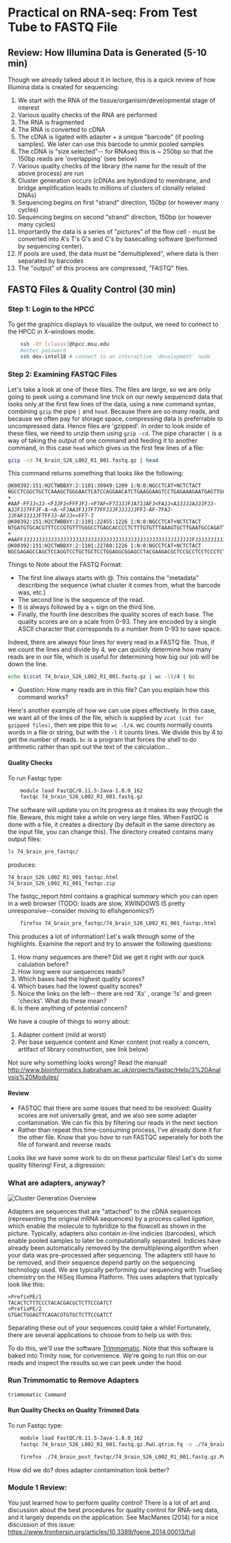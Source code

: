 # Practical on RNA-seq: From Test Tube to FASTQ File

## Review: How Illumina Data is Generated (5-10 min)

Though we already talked about it in lecture, this is a quick review of how Illumina data is created for sequencing:

1.	We start with the RNA of the tissue/organisim/developmental stage of interest
2.	Various quality checks of the RNA are performed  
3.	The RNA is fragmented  
4.	The RNA is converted to cDNA    
5.	The cDNA is ligated with adapter + a unique "barcode" (if pooling samples).  We later can use this barcode to unmix pooled samples  
6.	The cDNA is "size selected"-- for RNAseq this is ~ 250bp so that the 150bp reads are 'overlapping' (see below)  
7.	Various quality checks of the library (the name for the result of the above process) are run  
8.	Cluster generation occurs (cDNAs are hybridized to membrane, and bridge amplification leads to millions of clusters of clonally related DNAs)  
9.	Sequencing begins on first "strand" direction, 150bp (or however many cycles)  
10.	Sequencing begins on second "strand" direction, 150bp (or however many cycles)  
11.	Importantly the data is a series of "pictures" of the flow cell - must be converted into A's T's G's and C's by basecalling software (performed by sequencing center).  
12.	If pools are used, the data must be "demultiplexed", where data is then separated by barcodes  
13.	The "output" of this process are compressed, "FASTQ" files.


## FASTQ Files & Quality Control (30 min)

### Step 1: Login to the HPCC

To get the graphics displays to visualize the output, we need to connect to the HPCC in X-windows mode.

```bash
	ssh -XY [classx]@hpcc.msu.edu
	#enter password
	ssh dev-intel18 # connect to an interactive 'development' node
```

### Step 2: Examining FASTQC Files
Let's take a look at one of these files.  The files are large, so we are only going to peek using a command line trick on our newly sequenced data that looks only at the first few lines of the data, using a new command syntax, combining `gzip` the pipe `|` and `head`.  Because there are so many reads, and because we often pay for storage space, compressing data is preferrable to uncompressed data.  Hence files are 'gzipped'.  In order to look inside of these files, we need to unzip them using `gzip -cd`.  The pipe character `|` is a way of taking the output of one command and feeding it to another command, in this case `head` which gives us the first few lines of a file:


```bash
gzip -cd 74_brain_S26_L002_R1_001.fastq.gz | head
```

This command returns something that looks like the following:

```
@K00392:151:H2CTWBBXY:2:1101:30949:1209 1:N:0:NGCCTCAT+NCTCTACT
NGCCTCGGCTGCTCAAAGCTGGGAACTCATCCAGGAACATCTGAAGGAAGTCCTGAGAAAGAATGAGTTGCCCATGGAATCTCATCACGAAGACTCTGAGGAAGCCCAAGAACTCGTTCTCGCCCACCTCACTGGCCAGGAACCTCAGTA
+
#AAF-FFJJ<JJ-<FJJFJ<FFFJFJ-<F7AF<F7JJJJFJA7JJAFJ<FAJJ<AJJJJJAJJJFJJ-AJJFJJ7FFJF-A-<A-<FJAAJFJJ7F77FFJJJFJJJJJJFFJ-AF-7FAJ-JJFAFJJJJJF7FFJJ-AFJJ<<FF7-7
@K00392:151:H2CTWBBXY:2:1101:22455:1226 1:N:0:NGCCTCAT+NCTCTACT
NTGATGTGCACGTTTCCCGTGTTTGGGCCTGAGCACCCCTCTTTGTGTTTAAAGTGCTTGAATGCCAGATTAAGGACTTCATGGACTAATGCCTCTGGAACAGGATGAAGAGGAATCTGTTTTAAAACTTCCACTGAAACTAAACAAAAG
+
#AAFFJJJJJJJJJJJJJJJJJJJJJJJJJJJJJJJJJJJJJJJJJJJJJJJJJJJJJJJFJJJJJJJJJJJJJJJFJJJJJJJFJJJJJJJJJJJFJJJJJJJJJJJJJJJJJFJJJJJJJJFJJJJJFJJJFJJFJJJJJJJJJJJJJ
@K00392:151:H2CTWBBXY:2:1101:22780:1226 1:N:0:NGCCTCAT+NCTCTACT
NGCGAGAGCCAGCTCCAGGTCCTGCTGCTCCTGGAGGCGGAGCCTACGAAGACGCTCCGCCTCCTCCCTCTTACTCTCACGCTTGGCCCATTCCAGCTGCTCCGTTTCACTTCCGAAGCCTCTAAGGTCGGTAAACGCGGCGGGAGCCAT
```

Things to Note about the FASTQ Format:
+ The first line always starts with @.  This contains the "metadata" describing the sequence (what cluster it comes from, what the barcode was, etc.)
+ The second line is the sequence of the read.
+ It is always followed by a + sign on the third line.
+ Finally, the fourth line describes the quality scores of each base.  The quality scores are on a scale from 0-93.  They are encoded by a single ASCII character that corresponds to a number from 0-93 to save space.

Indeed, there are always four lines for every read in a FASTQ file.  Thus, if we count the lines and divide by 4, we can quickly determine how many reads are in our file, which is useful for determining how big our job will be down the line.  

```bash
echo $(zcat 74_brain_S26_L002_R1_001.fastq.gz | wc -l)/4 | bc
```
+ Question: How many reads are in this file?  Can you explain how this command works?

Here's another example of how we can use pipes effectively.  In this case, we want all of the lines of the file, which is supplied by `zcat (cat for gzipped files)`, then we pipe this to `wc -l/4`.  wc counts normally counts words in a file or string, but with the `-l` it counts lines.  We divide this by 4 to get the number of reads.  `bc` is a program that forces the shell to do arithmetic rather than spit out the text of the calculation...

#### Quality Checks

To run Fastqc type:

```bash
	module load FastQC/0.11.5-Java-1.8.0_162
	fastqc 74_brain_S26_L002_R1_001.fastq.gz
```

The software will update you on its progress as it makes its way through the file.
Beware, this might take a while on very large files.  When FastQC is done with a file, it creates a directory (by default in the same directory as the input file, you can change this).  The directory created contains many output files:

```bash
ls 74_brain_pre_fastqc/
```
produces:

```
74_brain_S26_L002_R1_001_fastqc.html  74_brain_S26_L002_R1_001_fastqc.zip
```

The fastqc_report.html contains a graphical summary which you can open in a web browser (TODO: loads are slow, XWINDOWS IS pretty unresponsive--consider moving to efishgenomics?)

```bash
	firefox 74_brain_pre_fastqc/74_brain_S26_L002_R1_001_fastqc.html
```

This produces a lot of information!  Let's walk through some of the highlights.  Examine the report and try to answer the following questions:

1. How many sequences are there?  Did we get it right with our quick calulation before?
2. How long were our sequences reads?
3. Which bases had the highest quality scores?
4. Which bases had the lowest quality scores?
5.  Noice the links on the left-- there are red 'Xs' , orange '!s' and green 'checks'.  What do these mean?
5. Is there anything of potential concern?


We have a couple of things to worry about:
1. Adapter content (mild at worst)
2. Per base sequence content and Kmer content (not really a concern, artifact of library construction, see link below)


Not sure why something looks wrong?  Read the manual!
http://www.bioinformatics.babraham.ac.uk/projects/fastqc/Help/3%20Analysis%20Modules/

#### Review
+ FASTQC that there are some issues that need to be resolved: Quality scores are not universally great, and we also see some adapter contamination.  We can fix this by filtering our reads in the next section
+ Rather than repeat this time-consuming process, I've already done it for the other file.  Know that you *have* to run FASTQC seperately for both the file of forward and reverse reads

Looks like we have some work to do on these particular files!  Let's do some quality filtering!  First, a digression:


### What are adapters, anyway?


![Cluster Generation Overview](http://tucf-genomics.tufts.edu/images/faq02_pic01.jpg?1378237298)

Adapters are sequences that are "attached" to the cDNA sequences (representing the original mRNA sequences) by a process called <i>ligation</i>, which enable the molecule to hybridize to the flowcell as shown in the picture.  Typically, adapters also contain in-line indicies (barcodes), which enable pooled samples to later be computationally separated.  Indicies have already been automatically removed by the demultiplexing algorithm when your data was pre-processed after sequencing.  The adapters still have to be removed, and their sequence depend partly on the sequencing technology used.  We are typically performing our sequencing with TrueSeq chemistry on the HiSeq Illumina Platform. This uses adapters that typically look like this:

	>PrefixPE/1
	TACACTCTTTCCCTACACGACGCTCTTCCGATCT
	>PrefixPE/2
	GTGACTGGAGTTCAGACGTGTGCTCTTCCGATCT

Separating these out of your sequences could take a while!  Fortunately, there are several applications to choose from to help us with this:

To do this, we'll use the software [Trimmomatic](http://www.usadellab.org/cms/?page=trimmomatic). Note that this software is  baked into Trinity now, for convenience.  We're going to run this on our reads and inspect the results so we can peek under the hood.

### Run Trimmomatic to Remove Adapters

```bash
trimmomatic Command
````
#### Run Quality Checks on Quality Trimmed Data

To run Fastqc type:

```bash
	module load FastQC/0.11.5-Java-1.8.0_162
	fastqc 74_brain_S26_L002_R1_001.fastq.gz.PwU.qtrim.fq -o ./74_brain_post_fastqc/
```

```bash
	firefox ./74_brain_post_fastqc/74_brain_S26_L002_R1_001.fastq.gz.PwU.qtrim_fastqc.html
```
How did we do?  does adapter contamination look better?


### Module 1 Review:
You just learned how to perform quality control!  There is a lot of art and discussion about the best procedures for quality control for RNA-seq data, and it largely depends on the application.  See MacManes (2014) for a nice discussion of this issue: https://www.frontiersin.org/articles/10.3389/fgene.2014.00013/full

